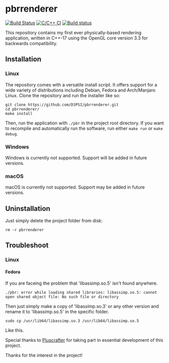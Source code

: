 # pbrrenderer

[![Build Status](https://travis-ci.com/D3PSI/pbrrenderer.svg?branch=master)](https://travis-ci.com/D3PSI/pbrrenderer)
[![C/C++ CI](https://github.com/D3PSI/pbrrenderer/workflows/C/C++%20CI/badge.svg)](https://github.com/D3PSI/pbrrenderer/actions?query=workflow%3A"C%2FC%2B%2B+CI")
[![Build status](https://ci.appveyor.com/api/projects/status/6cp2udvipkuchs42/branch/master?svg=true)](https://ci.appveyor.com/project/D3PSI/pbrrenderer/branch/master)

This repository contains my first ever physically-based rendering application, 
written in C++-17 using the OpenGL core version 3.3 for backwards compatibility.  

## Installation

### Linux

The repository comes with a versatile install script. It offers support for a wide variety of distributions including Debian, Fedora and Arch/Manjaro Linux. Clone the repository and run the installer like so:

    git clone https://github.com/D3PSI/pbrrenderer.git
    cd pbrrenderer/
    make install

Then, run the application with `./pbr` in the project root directory.
If you want to recompile and automatically run the software, run either `make run` or `make debug`.

### Windows

Windows is currently not supported. Support will be added in future versions.

### macOS

macOS is currently not supported. Support may be added in future versions.

## Uninstallation

Just simply delete the project folder from disk:

    rm -r pbrrenderer

## Troubleshoot

### Linux

#### Fedora
If you are faceing the problem that 'libassimp.so.5' isn't found anywhere.

    ./pbr: error while loading shared libraries: libassimp.so.5: cannot open shared object file: No such file or directory

Then just simply make a copy of 'libassimp.so.3' or any other version and rename it to 'libassimp.so.5' in the specific folder.
    
    sudo cp /usr/lib64/libassimp.so.3 /usr/lib64/libassimp.so.5
    
Like this.

Special thanks to [Pluscrafter](https://github.com/Pluscrafter) for taking part in essential development of this project.

Thanks for the interest in the project!
